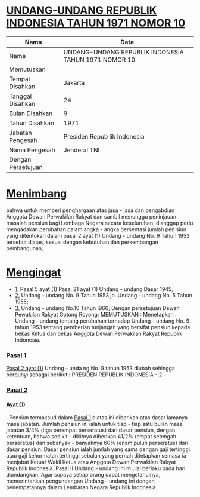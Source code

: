 # [UNDANG-UNDANG REPUBLIK INDONESIA TAHUN 1971 NOMOR 10](http://example.org/legal/document/uu/1971/10)

| Nama | Data |
| ------ | ----- |
|Name|UNDANG-UNDANG REPUBLIK INDONESIA TAHUN 1971 NOMOR 10|
|Memutuskan||
|Tempat Disahkan|Jakarta|
|Tanggal Disahkan|24|
|Bulan Disahkan|9|
|Tahun Disahkan|1971|
|Jabatan Pengesah|Presiden Repub lik Indonesia|
|Nama Pengesah|Jenderal TNI|
|Dengan Persetujuan||
# [Menimbang](http://example.org/legal/document/uu/1971/10/menimbang)
bahwa untuk memberi penghargaan atas jasa - jasa dan pengabdian Anggota Dewan Perwakilan Rakyat dan sambil menunggu peninjauan masalah pensiun bagi Lembaga Negara secara keseluruhan, dianggap perlu mengadakan perubahan dalam angka - angka persentasi jumlah pen siun yang ditentukan dalam pasal 2 ayat (1) Undang - undang No. 9 Tahun 1953 tersebut diatas, sesuai dengan kebutuhan dan perkembangan pembangunan;
# [Mengingat](http://example.org/legal/document/uu/1971/10/mengingat)

* [1.](http://example.org/legal/document/uu/1971/10/mengingat/point/0001) Pasal 5 ayat (1) Pasal 21 ayat (1) Undang - undang Dasar 1945;
* [2.](http://example.org/legal/document/uu/1971/10/mengingat/point/0002) Undang - undang No. 9 Tahun 1953 jo. Undang - undang No. 5 Tahun 1955;
* [3.](http://example.org/legal/document/uu/1971/10/mengingat/point/0003) Undang - undang No.10 Tahun l966; Dengan persetujuan Dewan Pewakilan Rakyat Gotong Royong; MEMUTUSKAN : Menetapkan : Undang - undang tentang perubahan terhadap Undang - undang No. 9 tahun 1953 tentang pemberian tunjangan yang bersifat pensiun kepada bekas Ketua dan bekas Anggota Dewan Perwakilan Rakyat Republik Indonesia.

### [Pasal 1](http://example.org/legal/document/uu/1971/10/pasal/0001)
[Pasal 2 ayat (1)](http://example.org/legal/document/uu/1971/10/pasal/0001/version/19710924/ayat/0001) Undang - unda ng No. 9 tahun 1953 diubah sehingga berbunyi sebagai berikut : PRESIDEN REPUBLIK INDONESIA - 2 -


### [Pasal 2](http://example.org/legal/document/uu/1971/10/pasal/0002)

#### [Ayat (1)](http://example.org/legal/document/uu/1971/10/pasal/0002/version/19710924/ayat/0001)
. Pensiun termaksud dalam [Pasal 1](http://example.org/legal/document/uu/1971/10/pasal/0001) diatas ini diberikan atas dasar lamanya masa jabatan. Jumlah pensiun ini ialah untuk tiap - tiap satu bulan masa jabatan 3/4% (tiga perempat perseratus) dari dasar pensiun, dengan ketentuan, bahwa sedikit - dikitnya diberikan 41/2% (empat setengah perseratus) dan sebanyak - banyaknya 60% (enam puluh perseratus) dari dasar pensiun. Dasar pensiun ialah jumlah yang sama dengan gaji tertinggi atau gaji kehormatan tertinggi sebulan yang pernah ditetapkan semasa ia menjabat Ketua/ Wakil Ketua atau Anggota Dewan Perwakilan Rakyat Republik Indonesia. Pasal II Undang - undang ini m ulai berlaku pada hari diundangkan. Agar supaya setiap orang dapat mengetahuinya, memerintahkan pengundangan Undang - undang ini dengan penempatannya dalam Lembaran Negara Republik Indonesia.
